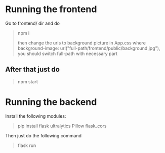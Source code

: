 # Running the frontend

Go to frontend/ dir and do

> npm i
>
> then change the urls to background picture in App.css where background-image: url("full-path/frontend/public/background.jpg"), you should switch full-path with necessary part

## After that just do

> npm start

# Running the backend

Install the following modules:

> pip install flask ultralytics Pillow flask_cors

Then just do the following command

> flask run
